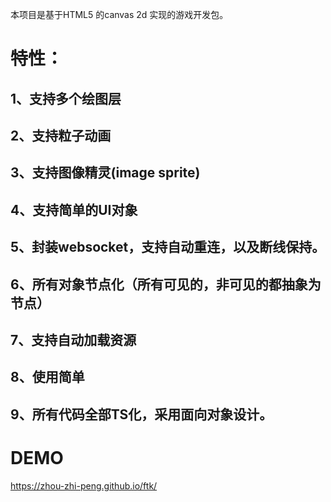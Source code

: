 本项目是基于HTML5 的canvas 2d 实现的游戏开发包。
# 特性：
## 1、支持多个绘图层
## 2、支持粒子动画
## 3、支持图像精灵(image sprite)
## 4、支持简单的UI对象
## 5、封装websocket，支持自动重连，以及断线保持。
## 6、所有对象节点化（所有可见的，非可见的都抽象为节点）
## 7、支持自动加载资源
## 8、使用简单
## 9、所有代码全部TS化，采用面向对象设计。

# DEMO
https://zhou-zhi-peng.github.io/ftk/
